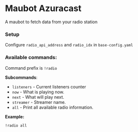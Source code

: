 # Maubot Azuracast
A maubot to fetch data from your radio station

### Setup
Configure `radio_api_address` and `radio_idx` in `base-config.yaml`

### Available commands:
Command prefix is `!radio`

**Subcommands**:
- `listeners` - Current listeners counter
- `now` - What is playing now.
- `next` - What will play next.
- `streamer` - Streamer name.
- `all` - Print all available radio information.

**Example:**
```
!radio all
```

